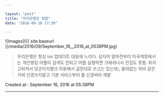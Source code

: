 ```yaml
---

layout: "post"  
title: "우리은행은 정말"  
date: "2016-09-16 17:38"

---
```


![Images]({{ site.baseurl }}/media/2016/09/September_16__2016_at_0538PM.jpg)

> 우리은행은 항상 ios 업데이트 대응에 느리다. 심지어 얼마전부터 미국계정에서는 개인뱅킹 어플이 검색도 안되고 어플 실행하면 크래쉬나서 진입도 못함. 뒤지고뒤져서 당군이지뱅크 이용해서 급한대로 쓰고는 있는데;; 쓸데없는 위비 같은거에 신경쓰지말고 기본 서비스부터 좀 신경써라 제발

Created at : September 16, 2016 at 05:38PM

---
